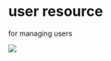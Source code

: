 # user resource

for managing users

<img src="https://travis-ci.org/bigcompany/user.svg?branch=master"/>